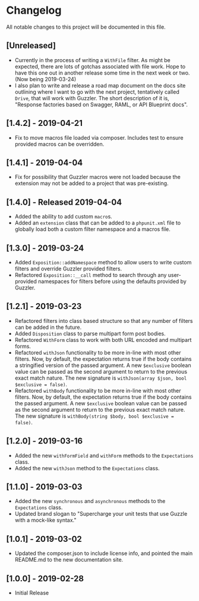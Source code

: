 # Changelog
All notable changes to this project will be documented in this file.

## [Unreleased]
- Currently in the process of writing a `WithFile` filter. As might be expected, there are lots of gotchas associated with file work. Hope to have this one out in another release some time in the next week or two. (Now being 2019-03-24)
- I also plan to write and release a road map document on the docs site outlining where I want to go with the next project, tentatively called `Drive`, that will work with Guzzler. The short description of it is, "Response factories based on Swagger, RAML, or API Blueprint docs".

## [1.4.2] - 2019-04-21
- Fix to move macros file loaded via composer. Includes test to ensure provided macros can be overridden.

## [1.4.1] - 2019-04-04
- Fix for possibility that Guzzler macros were not loaded because the extension may not be added to a project that was pre-existing.

## [1.4.0] - Released 2019-04-04
- Added the ability to add custom `macro`s.
- Added an `extension` class that can be added to a `phpunit.xml` file to globally load both a custom filter namespace and a macros file.

## [1.3.0] - 2019-03-24
- Added `Exposition::addNamespace` method to allow users to write custom filters and override Guzzler provided filters.
- Refactored `Exposition::__call` method to search through any user-provided namespaces for filters before using the defaults provided by Guzzler.

## [1.2.1] - 2019-03-23
- Refactored filters into class based structure so that any number of filters can be added in the future.
- Added `Disposition` class to parse multipart form post bodies.
- Refactored `WithForm` class to work with both URL encoded and multipart forms.
- Refactored `withJson` functionality to be more in-line with most other filters. Now, by default, the expectation returns true if the body contains a stringified version of the passed argument. A new `$exclusive` boolean value can be passed as the second argument to return to the previous exact match nature. The new signature is `withJson(array $json, bool $exclusive = false)`.
- Refactored `withBody` functionality to be more in-line with most other filters. Now, by default, the expectation returns true if the body contains the passed argument. A new `$exclusive` boolean value can be passed as the second argument to return to the previous exact match nature. The new signature is `withBody(string $body, bool $exclusive = false)`.

## [1.2.0] - 2019-03-16
- Added the new `withFormField` and `withForm` methods to the `Expectations` class.
- Added the new `withJson` method to the `Expectations` class.

## [1.1.0] - 2019-03-03
- Added the new `synchronous` and `asynchronous` methods to the `Expectations` class.
- Updated brand slogan to "Supercharge your unit tests that use Guzzle with a mock-like syntax."

## [1.0.1] - 2019-03-02
- Updated the composer.json to include license info, and pointed the main README.md to the new documentation site.

## [1.0.0] - 2019-02-28
- Initial Release